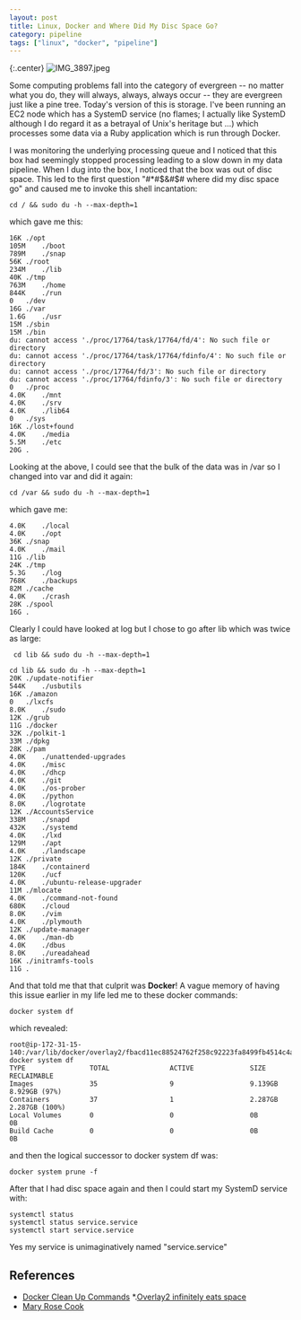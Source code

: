 ```yaml
---
layout: post
title: Linux, Docker and Where Did My Disc Space Go?
category: pipeline
tags: ["linux", "docker", "pipeline"]
---
```

{:.center}
![IMG_3897.jpeg](/blog/assets/IMG_3897.jpeg)

Some computing problems fall into the category of evergreen -- no matter what you do, they will always, always, always occur -- they are evergreen just like a pine tree.  Today's version of this is storage.  I've been running an EC2 node which has a SystemD service (no flames; I actually like SystemD although I do regard it as a betrayal of Unix's heritage but ...) which processes some data via a Ruby application which is run through Docker.  

I was monitoring the underlying processing queue and I noticed that this box had seemingly stopped processing leading to a slow down in my data pipeline.  When I dug into the box, I noticed that the box was out of disc space.  This led to the first question "#*#$&#$# where did my disc space go" and caused me to invoke this shell incantation:

    cd / && sudo du -h --max-depth=1

which gave me this:

    16K	./opt
    105M	./boot
    789M	./snap
    56K	./root
    234M	./lib
    40K	./tmp
    763M	./home
    844K	./run
    0	./dev
    16G	./var
    1.6G	./usr
    15M	./sbin
    15M	./bin
    du: cannot access './proc/17764/task/17764/fd/4': No such file or directory
    du: cannot access './proc/17764/task/17764/fdinfo/4': No such file or directory
    du: cannot access './proc/17764/fd/3': No such file or directory
    du: cannot access './proc/17764/fdinfo/3': No such file or directory
    0	./proc
    4.0K	./mnt
    4.0K	./srv
    4.0K	./lib64
    0	./sys
    16K	./lost+found
    4.0K	./media
    5.5M	./etc
    20G	.
  
Looking at the above, I could see that the bulk of the data was in /var so I changed into var and did it again:

    cd /var && sudo du -h --max-depth=1

which gave me:

    4.0K	./local
    4.0K	./opt
    36K	./snap
    4.0K	./mail
    11G	./lib
    24K	./tmp
    5.3G	./log
    768K	./backups
    82M	./cache
    4.0K	./crash
    28K	./spool
    16G	.

Clearly I could have looked at log but I chose to go after lib which was twice as large:

     cd lib && sudo du -h --max-depth=1 

    cd lib && sudo du -h --max-depth=1
    20K	./update-notifier
    544K	./usbutils
    16K	./amazon
    0	./lxcfs
    8.0K	./sudo
    12K	./grub
    11G	./docker
    32K	./polkit-1
    33M	./dpkg
    28K	./pam
    4.0K	./unattended-upgrades
    4.0K	./misc
    4.0K	./dhcp
    4.0K	./git
    4.0K	./os-prober
    4.0K	./python
    8.0K	./logrotate
    12K	./AccountsService
    338M	./snapd
    432K	./systemd
    4.0K	./lxd
    129M	./apt
    4.0K	./landscape
    12K	./private
    184K	./containerd
    120K	./ucf
    4.0K	./ubuntu-release-upgrader
    11M	./mlocate
    4.0K	./command-not-found
    680K	./cloud
    8.0K	./vim
    4.0K	./plymouth
    12K	./update-manager
    4.0K	./man-db
    4.0K	./dbus
    8.0K	./ureadahead
    16K	./initramfs-tools
    11G	.

And that told me that that culprit was **Docker**!  A vague memory of having this issue earlier in my life led me to these docker commands:

    docker system df

which revealed:

    root@ip-172-31-15-140:/var/lib/docker/overlay2/fbacd11ec88524762f258c92223fa8499fb4514c4a2d494e4cf5078d924be626# docker system df
    TYPE                TOTAL               ACTIVE              SIZE                RECLAIMABLE
    Images              35                  9                   9.139GB             8.929GB (97%)
    Containers          37                  1                   2.287GB             2.287GB (100%)
    Local Volumes       0                   0                   0B                  0B
    Build Cache         0                   0                   0B                  0B

and then the logical successor to docker system df was:

    docker system prune -f

After that I had disc space again and then I could start my SystemD service with:

    systemctl status
    systemctl status service.service
    systemctl start service.service

Yes my service is unimaginatively named "service.service"

## References

* [Docker Clean Up Commands](https://medium.com/@ruwanka/tidy-and-sparkling-docker-environment-with-new-docker-cleanup-commands-19277f48fd89#:~:text=Reclaim%20Your%20precious%20space,to%20any%20of%20running%20containers.)
*.[Overlay2 infinitely eats space](https://github.com/moby/moby/issues/33775)
* [Mary Rose Cook](https://maryrosecook.com/blog/post/freeing-disk-space-on-your-linux-server)


